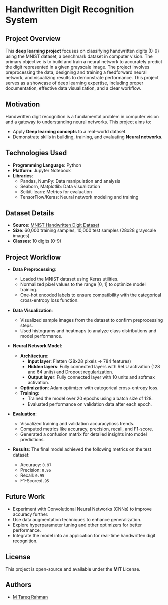 # Handwritten Digit Recognition System

## Project Overview
This **deep learning project** focuses on classifying handwritten digits (0-9) using the MNIST dataset, a benchmark dataset in computer vision. The primary objective is to build and train a neural network to accurately predict the digit represented in a given grayscale image. The project involves preprocessing the data, designing and training a feedforward neural network, and visualizing results to demonstrate performance. This project serves as a showcase of deep learning expertise, including proper documentation, effective data visualization, and a clear workflow.


## Motivation
Handwritten digit recognition is a fundamental problem in computer vision and a gateway to understanding neural networks. This project aims to:

- Apply **Deep learning concepts** to a real-world dataset.
- Demonstrate skills in building, training, and evaluating **Neural networks**.


## Technologies Used
- **Programming Language**: Python
- **Platform**: Jupyter Notebook
- **Libraries**:
  - Pandas, NumPy: Data manipulation and analysis
  - Seaborn, Matplotlib: Data visualization
  - Scikit-learn: Metrics for evaluation
  - TensorFlow/Keras: Neural network modeling and training
    

## Dataset Details
- **Source**: [MNIST Handwritten Digit Dataset](https://www.kaggle.com/datasets/hojjatk/mnist-dataset)
- **Size**: 60,000 training samples, 10,000 test samples (28x28 grayscale images)
- **Classes**: 10 digits (0-9)


## Project Workflow

- **Data Preprocessing**:
   - Loaded the MNIST dataset using Keras utilities.
   - Normalized pixel values to the range [0, 1] to optimize model training.
   - One-hot encoded labels to ensure compatibility with the categorical cross-entropy loss function.
     
- **Data Visualization**:
  - Visualized sample images from the dataset to confirm preprocessing steps.
  - Used histograms and heatmaps to analyze class distributions and model performance.
 
- **Neural Network Model**:
  - **Architecture**:
     - **Input layer**: Flatten (28x28 pixels → 784 features)
     - **Hidden layers**: Fully connected layers with ReLU activation (128 and 64 units) and Dropout regularization.
     - **Output layer**: Fully connected layer with 10 units and softmax activation.
  - **Optimization**: Adam optimizer with categorical cross-entropy loss.
  - **Training**:
     - Trained the model over 20 epochs using a batch size of 128.
     - Evaluated performance on validation data after each epoch.
    
- **Evaluation**:
  - Visualized training and validation accuracy/loss trends.
  - Computed metrics like accuracy, precision, recall, and F1-score.
  - Generated a confusion matrix for detailed insights into model predictions.

- **Results**:
   The final model achieved the following metrics on the test dataset:

   - Accuracy: `0.97`
   - Precision: `0.96`
   - Recall: `0.95`
   - F1-Score:`0.95`
  

## Future Work
- Experiment with Convolutional Neural Networks (CNNs) to improve accuracy further.
- Use data augmentation techniques to enhance generalization.
- Explore hyperparameter tuning and other optimizers for better performance.
- Integrate the model into an application for real-time handwritten digit recognition.
  
## License
This project is open-source and available under the **MIT** License.

## Authors

- [M Tareq Rahman](https://github.com/Tareq553)

